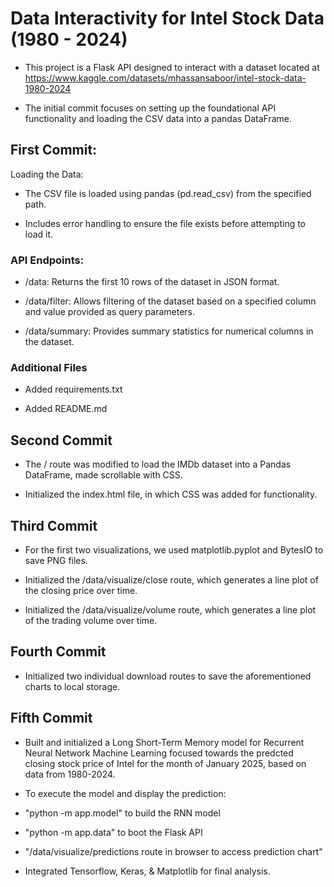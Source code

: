 # Data Interactivity for Intel Stock Data (1980 - 2024)

- This project is a Flask API designed to interact with a dataset located at https://www.kaggle.com/datasets/mhassansaboor/intel-stock-data-1980-2024

- The initial commit focuses on setting up the foundational API functionality and loading the CSV data into a pandas DataFrame.

## First Commit:

Loading the Data:

- The CSV file is loaded using pandas (pd.read_csv) from the specified path.

- Includes error handling to ensure the file exists before attempting to load it.

### API Endpoints:

- /data: Returns the first 10 rows of the dataset in JSON format.

- /data/filter: Allows filtering of the dataset based on a specified column and value provided as query parameters.

- /data/summary: Provides summary statistics for numerical columns in the dataset.

### Additional Files

- Added requirements.txt

- Added README.md

## Second Commit

- The / route was modified to load the IMDb dataset into a Pandas DataFrame, made scrollable with CSS.

- Initialized the index.html file, in which CSS was added for functionality.

## Third Commit

- For the first two visualizations, we used matplotlib.pyplot and BytesIO to save PNG files.

- Initialized the /data/visualize/close route, which generates a line plot of the closing price over time.

- Initialized the /data/visualize/volume route, which generates a line plot of the trading volume over time.

## Fourth Commit

- Initialized two individual download routes to save the aforementioned charts to local storage.

## Fifth Commit

- Built and initialized a Long Short-Term Memory model for Recurrent Neural Network Machine Learning focused towards the predcted closing stock price of Intel for the month of January 2025, based on data from 1980-2024.

- To execute the model and display the prediction:

- "python -m app.model" to build the RNN model

- "python -m app.data" to boot the Flask API

- "/data/visualize/predictions route in browser to access prediction chart"

- Integrated Tensorflow, Keras, & Matplotlib for final analysis.